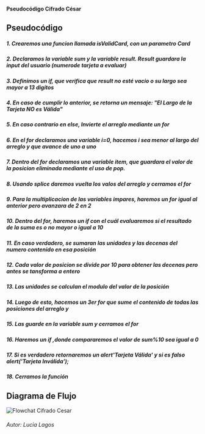  __Pseudocódigo Cifrado César__

## 	__Pseudocódigo__
##### 1. Crearemos una funcion llamada isValidCard, con un parametro Card
##### 2. Declaramos la variable sum y la variable result. Result guardara la input del usuario (numerode tarjeta a evaluar) 
##### 3. Definimos un if, que verifica que result no esté vacio o su largo sea mayor a 13 digitos
##### 4. En caso de cumplir lo anterior, se retorna un mensaje: "El Largo de la Tarjeta NO es Válida"
##### 5. En caso contrario en else, Invierte el arreglo mediante un for
##### 6. En el for declaramos una variable i=0, hacemos i sea menor al largo del arreglo y que avance de uno a uno
##### 7. Dentro del for declaramos una variable item, que guardara el valor de la posicion eliminada mediante el uso de pop.
##### 8. Usando splice daremos vuelta los valos del arreglo y cerramos el for
##### 9. Para la multiplicacion de las variables impares, haremos un for igual al anterior pero avanzara de 2 en 2
##### 10. Dentro del for, haremos un if con el cuál evaluaremos si el resultado de la suma es o no mayor o igual a 10
##### 11. En caso verdadero,  se sumaran las unidades y las decenas del numero contenido en esa posición
##### 12. Cada valor de posicion se divide por 10 para obtener las decenas pero antes se tansforma a entero
##### 13. Las unidades se calculan el modulo del valor de la posición
##### 14. Luego de esto, hacemos un 3er for que sume el contenido de todas las posiciones del arreglo y 
##### 15. Las guarde en la variable sum y cerramos el for
##### 16. Haremos un if ,donde compararemos el valor de sum%10 sea igual a 0
##### 17. Si es verdadero retornaremos un alert'Tarjeta Válida' y si es falso alert('Tarjeta Inválida');
##### 18. Cerramos la función

## Diagrama de Flujo
![Flowchat Cifrado Cesar](http://dummyimage.com/150 "De 150 x 150 píxeles")


###### *Autor: Lucia Lagos*

